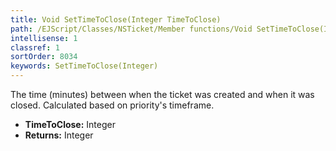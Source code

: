 ```yaml
---
title: Void SetTimeToClose(Integer TimeToClose)
path: /EJScript/Classes/NSTicket/Member functions/Void SetTimeToClose(Integer p_0)
intellisense: 1
classref: 1
sortOrder: 8034
keywords: SetTimeToClose(Integer)
---
```



The time (minutes) between when the ticket was created and when it was closed. Calculated based on priority&apos;s timeframe.



* **TimeToClose:** Integer
* **Returns:** Integer


